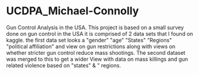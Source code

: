 # UCDPA_Michael-Connolly
Gun Control Analysis in the USA.
This project is based on a small survey done on gun control in the USA 
it is comprised of 2 data sets that I found on kaggle.
the first data set looks a "gender" "age" "States"  "Regions" "political affiliation" and view on gun restrictions 
along with views on whether  stricter gun control reduce mass shootings. The second dataset was merged to this to get a wider 
View with data on mass killings and gun related violence based on "states" & " regions.
